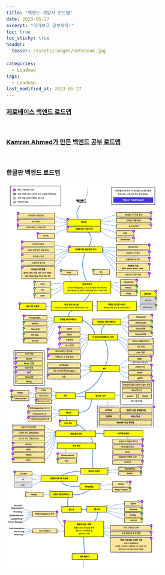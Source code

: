 ```yaml
---
title: "백엔드 개발자 로드맵"
date: 2023-05-27
excerpt: "이거보고 공부하자!"
toc: true
toc_sticky: true
header:
  teaser: /assets/images/notebook.jpg

categories:
  - Loadmap
tags:
  - Loadmap
last_modified_at: 2023-05-27
---
```


### [제로베이스 백엔드 로드맵](https://zero-base.co.kr/event/media_BE_school_roadmap)

<br>

### [Kamran Ahmed가 만든 백엔드 공부 로드맵](https://github.com/kamranahmedse/developer-roadmap)

<br>

### 한글판 백엔드 로드맵

![백엔드 로드맵 한글판](/assets/images/Backend_Loadmap.png)

